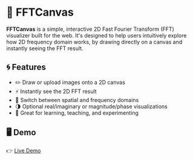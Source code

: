 # 🎨 FFTCanvas

**FFTCanvas** is a simple, interactive 2D Fast Fourier Transform (FFT) visualizer built for the web. It's designed to help users intuitively explore how 2D frequency domain works, by drawing directly on a canvas and instantly seeing the FFT result.

## 🌀 Features

- ✏️ Draw or upload images onto a 2D canvas
- ⚡ Instantly see the 2D FFT result
- 🔁 Switch between spatial and frequency domains
- 🌗 Optional real/imaginary or magnitude/phase visualizations
- 🧪 Great for learning, teaching, and experimenting

## 🖥️ Demo

👉 [Live Demo](https://philipp314.github.io/FFTCanvas/main.html)
